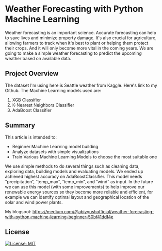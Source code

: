 # Weather Forecasting with Python Machine Learning

Weather forecasting is an important science. Accurate forecasting can help to save lives and minimize property damage. It's also crucial for agriculture, allowing farmers to track when it's best to plant or helping them protect their crops. And it will only become more vital in the coming years. We are going to make a simple weather forecasting to predict the upcoming weather based on available data.

## Project Overview
The dataset I'm using here is Seattle weather from Kaggle. Here's link to my Github.
The Machine Learning models used are:
1. XGB Classifier
2. K-Nearest Neighbors Classifier
3. AdaBoost Classifier

## Summary
This article is intended to:
* Beginner Machine Learning model building
* Analyze datasets with simple visualizations
* Train Various Machine Learning Models to choose the most suitable one

We use simple methods to do several things such as cleaning data, exploring data, building models and evaluating models. We ended up achieved highest accuracy on AdaBoostClassifier. This model needs “precipitation”, “temp_max”, “temp_min”, and “wind” as input. In the future we can use this model (with some improvements) to help improve our renewable energy sources so they become more reliable and efficient, for example we can identify optimal layout and geographical location of the solar and wind power plants.


My blogspot: https://medium.com/@abiyyushofficial/weather-forecasting-with-python-machine-learning-beginner-50bf41ddf4e

## License
[![License: MIT](https://img.shields.io/badge/License-MIT-yellow.svg)](https://opensource.org/licenses/MIT)
